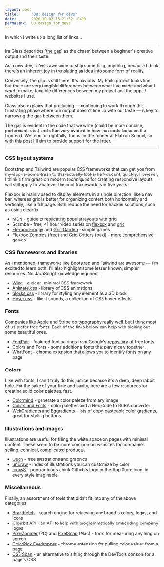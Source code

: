 ```yaml
---
layout: post
title:      "08: design for devs"
date:       2020-10-02 15:21:52 -0400
permalink:  08_design_for_devs
---
```



In which I write up a long list of links...

---

Ira Glass describes '[the gap](https://www.youtube.com/watch?v=r5Kc1DVlqq4)' as the chasm between a beginner's creative output and their taste.

As a new dev, it feels awesome to ship something, anything, because I think there's an inherent joy in translating an idea into some form of reality.

Conversely, the gap is still there. It's obvious. My Rails project looks fine, but there are very tangible differences between what I've made and what I *want* to make; tangible differences between my project and the apps / websites I use.

Glass also explains that producing — continuing to work through this frustrating phase where our output doesn't line up with our taste — is key to narrowing the gap between them.

The gap is evident in the code that we write (could be more concise, performant, etc.)  and often very evident in how that code looks on the frontend. We tend to, rightfully, focus on the former at Flatiron School, so with this post I'll aim to provide support for the latter.

---

### CSS layout systems

Bootstrap and Tailwind are popular CSS frameworks that can get you from my-app-is-some-trash to this-actually-looks-half-decent, quickly. However, I think a firm grasp on modern *techniques* for creating responsive layouts will still apply to whatever the cool framework is in five years.

Flexbox is mainly used to display elements in a single direction, like a nav bar, whereas grid is better for organizing content both horizontally and vertically, like a full page. Both reduce the need for hackier solutions, such as using clearfix.

- MDN - [guide](https://developer.mozilla.org/en-US/docs/Web/CSS/CSS_Grid_Layout/Realizing_common_layouts_using_CSS_Grid_Layout) to replicating popular layouts with grid
- Scrimba - free, <1 hour video series on [flexbox](https://scrimba.com/learn/flexbox) and g[rid](https://scrimba.com/learn/R8PTE)
- [Flexbox Froggy](https://flexboxfroggy.com/) and [Grid Garden](https://cssgridgarden.com/) - simple games
- [Flexbox Zombies](https://flexboxzombies.com/p/flexbox-zombies) (free) and [Grid Critters](https://gridcritters.com/) (paid) - more comprehensive games

### CSS frameworks and libraries

As I mentioned, frameworks like Bootstrap and Tailwind are awesome — I'm excited to learn both. I'll also highlight some lesser known, simpler resources. No JavaScript knowledge required.

- [Wing](https://kbrsh.github.io/wing/) - a clean, minimal CSS framework
- [Animate.css](https://animate.style/) - library of CSS animations
- [blocks.css](https://thesephist.github.io/blocks.css/) - library for styling any element as a 3D block
- [Hover.css](http://ianlunn.github.io/Hover/) - like it sounds, a collection of CSS hover effects

### Fonts

Companies like Apple and Stripe do typography really well, but I think most of us prefer free fonts. Each of the links below can help with picking out some beautiful ones.

- [FontPair](https://fontpair.co/) - featured font pairings from Google's [repository](https://www.notion.so/08-design-for-devs-2e88e58cca564e3b97f670f4ce9a07eb) of free fonts
- [Colors and Fonts](https://www.colorsandfonts.com/font-pairings) - some additional fonts that play nicely together
- [WhatFont](https://chrome.google.com/webstore/detail/whatfont/jabopobgcpjmedljpbcaablpmlmfcogm?hl=en) - chrome extension that allows you to identify fonts on any page

### Colors

Like with fonts, I can't truly do this justice because it's a deep, deep rabbit hole. For the sake of your time and sanity, here are a few resources for creating solid color palettes, fast.

- [Colormind](http://colormind.io/image/) - generate a color palette from any image
- [Colors and Fonts](https://www.colorsandfonts.com/) - color palettes and a Hex Code to RGBA converter
- [WebGradients](https://webgradients.com/) and [Eggradients](https://www.eggradients.com/) - lots of copy-pasteable color gradients, great for styling buttons

### Illustrations and images

Illustrations are useful for filling the white space on pages with minimal content. These seem to be more common on websites for companies selling technical, complicated products.

- [Ouch](https://icons8.com/illustrations) - free illustrations and graphics
- [unDraw](https://undraw.co/illustrations) - index of illustrations you can customize by color
- [Icons8](https://icons8.com/icons) - popular icons (think Github's logo or the App Store icon) in every style imaginable

### Miscellaneous

Finally, an assortment of tools that didn't fit into any of the above categories.

- [Brandfetch](https://brandfetch.io/) - search engine for retrieving any brand's colors, logos, and icons
- [Clearbit API](https://clearbit.com/logo) - an API to help with programmatically embedding company logos
- [PixelZoomer](http://pixelzoomer.com/) (PC) and [PixelSnap](https://getpixelsnap.com/) (Mac) - tools for measuring anything on screen
- [ColorPick Eyedropper](https://chrome.google.com/webstore/detail/colorpick-eyedropper/ohcpnigalekghcmgcdcenkpelffpdolg?hl=en) - chrome extension for pulling color values from a page
- [CSS Scan](https://getcssscan.com/) - an alternative to sifting through the DevTools console for a page's CSS
